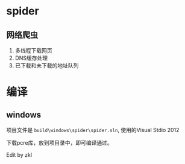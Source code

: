 spider
======
网络爬虫
-------


1. 多线程下载网页
2. DNS缓存处理
3. 已下载和未下载的地址队列

# 编译

## windows

项目文件是 `build\windows\spider\spider.sln`, 使用的Visual Stdio 2012

下载pcre库，放到项目录中，即可编译通过。

Edit by zkl

